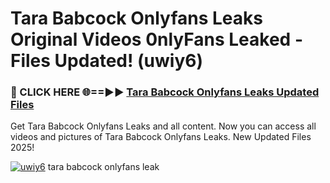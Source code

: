 # Tara Babcock Onlyfans Leaks Original Videos 0nlyFans Leaked - Files Updated! (uwiy6)

<h3>🔴 CLICK HERE 🌐==►► <a href="https://tinyurl.com/2wckxsce" rel="nofollow">Tara Babcock Onlyfans Leaks Updated Files</a></h3>

Get Tara Babcock Onlyfans Leaks and all content. Now you can access all videos and pictures of Tara Babcock Onlyfans Leaks. New Updated Files 2025!

[![uwiy6](https://i.imgur.com/AFduVYN.gif)](https://tinyurl.com/2wckxsce)
tara babcock onlyfans leak
